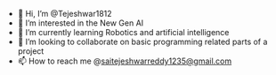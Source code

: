 - 👋 Hi, I’m @Tejeshwar1812
- 👀 I’m interested in the New Gen AI
- 🌱 I’m currently learning Robotics and artificial intelligence
- 💞️ I’m looking to collaborate on basic programming related parts of a project 
- 📫 How to reach me @saitejeshwarreddy1235@gmail.com

<!---
Tejeshwar1812/Tejeshwar1812 is a ✨ special ✨ repository because its `README.md` (this file) appears on your GitHub profile.
You can click the Preview link to take a look at your changes.
--->

